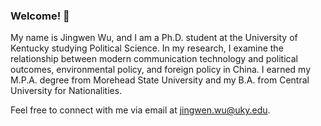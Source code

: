 
### Welcome! 👋

My name is Jingwen Wu, and I am a Ph.D. student at the University of Kentucky studying Political Science. In my research, I examine the relationship between modern communication technology and political outcomes, environmental policy, and foreign policy in China. I earned my M.P.A. degree from Morehead State University and my B.A. from Central University for Nationalities.

Feel free to connect with me via email at jingwen.wu@uky.edu.
